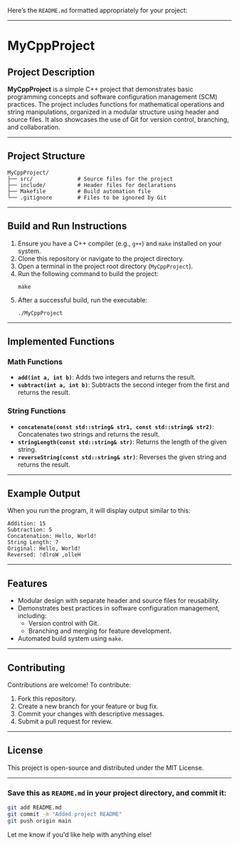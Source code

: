 Here’s the `README.md` formatted appropriately for your project:

---

# MyCppProject

## Project Description
**MyCppProject** is a simple C++ project that demonstrates basic programming concepts and software configuration management (SCM) practices. The project includes functions for mathematical operations and string manipulations, organized in a modular structure using header and source files. It also showcases the use of Git for version control, branching, and collaboration.

---

## Project Structure
```
MyCppProject/
├── src/              # Source files for the project
├── include/          # Header files for declarations
├── Makefile          # Build automation file
└── .gitignore        # Files to be ignored by Git
```

---

## Build and Run Instructions
1. Ensure you have a C++ compiler (e.g., `g++`) and `make` installed on your system.
2. Clone this repository or navigate to the project directory.
3. Open a terminal in the project root directory (`MyCppProject`).
4. Run the following command to build the project:
   ```
   make
   ```
5. After a successful build, run the executable:
   ```
   ./MyCppProject
   ```

---

## Implemented Functions

### Math Functions
- **`add(int a, int b)`**: Adds two integers and returns the result.
- **`subtract(int a, int b)`**: Subtracts the second integer from the first and returns the result.

### String Functions
- **`concatenate(const std::string& str1, const std::string& str2)`**: Concatenates two strings and returns the result.
- **`stringLength(const std::string& str)`**: Returns the length of the given string.
- **`reverseString(const std::string& str)`**: Reverses the given string and returns the result.

---

## Example Output
When you run the program, it will display output similar to this:
```
Addition: 15
Subtraction: 5
Concatenation: Hello, World!
String Length: 7
Original: Hello, World!
Reversed: !dlroW ,olleH
```

---

## Features
- Modular design with separate header and source files for reusability.
- Demonstrates best practices in software configuration management, including:
  - Version control with Git.
  - Branching and merging for feature development.
- Automated build system using `make`.

---

## Contributing
Contributions are welcome! To contribute:
1. Fork this repository.
2. Create a new branch for your feature or bug fix.
3. Commit your changes with descriptive messages.
4. Submit a pull request for review.

---

## License
This project is open-source and distributed under the MIT License.

---

### Save this as `README.md` in your project directory, and commit it:
```bash
git add README.md
git commit -m "Added project README"
git push origin main
```

Let me know if you'd like help with anything else!
